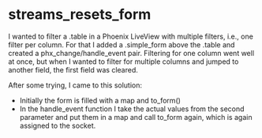 # streams_resets_form

I wanted to filter a .table in a Phoenix LiveView with multiple
filters, i.e., one filter per column.
For that I added a .simple_form above the .table and created a
phx_change/handle_event pair.
Filtering for one column went well at once, but when I wanted
to filter for multiple columns and jumped to another field,
the first field was cleared.

After some trying, I came to this solution:
- Initially the form is filled with a map and to_form()
- In the handle_event function I take the actual values from the
  second parameter and put them in a map and call to_form again,
  which is again assigned to the socket.
